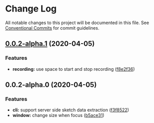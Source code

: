 # Change Log

All notable changes to this project will be documented in this file.
See [Conventional Commits](https://conventionalcommits.org) for commit guidelines.

## [0.0.2-alpha.1](https://github.com/albizures/pieza/compare/@pieza/dev-window@0.0.2-alpha.0...@pieza/dev-window@0.0.2-alpha.1) (2020-04-05)


### Features

* **recording:** use space to start and stop recording ([f8e2f36](https://github.com/albizures/pieza/commit/f8e2f364dbacaafa5cf4fe4aef6d1f545cf4a631))





## 0.0.2-alpha.0 (2020-04-05)


### Features

* **cli:** support server side sketch data extraction ([f3f8522](https://github.com/albizures/pieza/commit/f3f852294a28b55bd40482ef790c79e2171f7e39))
* **window:** change size when focus ([b5ace31](https://github.com/albizures/pieza/commit/b5ace31229f01b0859486921abdda952307394fc))
